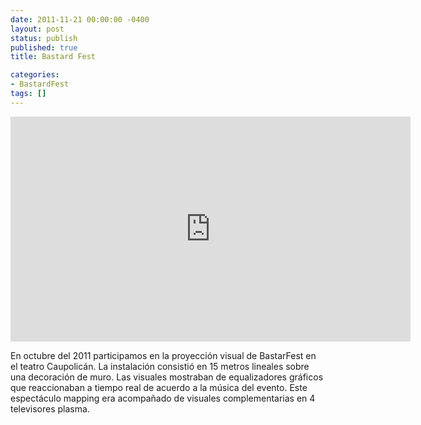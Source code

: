 ```yaml
---
date: 2011-11-21 00:00:00 -0400
layout: post
status: publish
published: true
title: Bastard Fest

categories:
- BastardFest
tags: []
---
```


<p><iframe src="http://player.vimeo.com/video/32469213?color=00f014" width="640" height="360" frameborder="0" webkitAllowFullScreen mozallowfullscreen allowFullScreen></iframe></p>
<p>En octubre del 2011 participamos en la proyecci&oacute;n visual de BastarFest en el teatro Caupolic&aacute;n. La instalaci&oacute;n consisti&oacute; en 15 metros lineales sobre una decoraci&oacute;n de muro. Las visuales mostraban de equalizadores gr&aacute;ficos que reaccionaban a tiempo real de acuerdo a la m&uacute;sica del evento. Este espect&aacute;culo mapping era acompa&ntilde;ado de visuales complementarias en 4 televisores plasma.</p>
